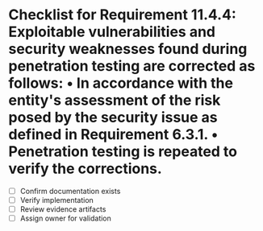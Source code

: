 # Checklist for Requirement 11.4.4: Exploitable vulnerabilities and security weaknesses found during penetration testing are corrected as follows: • In accordance with the entity's assessment of the risk posed by the security issue as defined in Requirement 6.3.1. • Penetration testing is repeated to verify the corrections.

- [ ] Confirm documentation exists
- [ ] Verify implementation
- [ ] Review evidence artifacts
- [ ] Assign owner for validation
